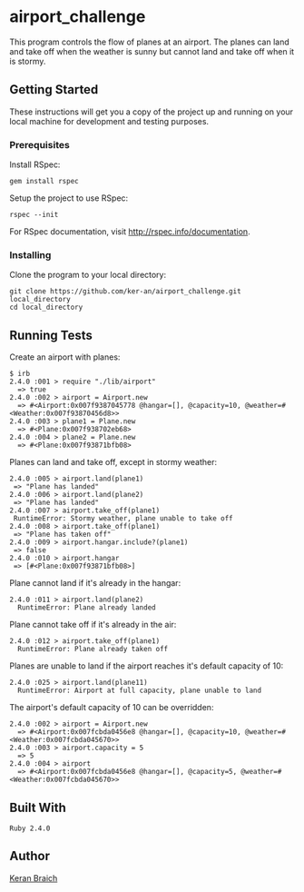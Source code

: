 # airport_challenge

This program controls the flow of planes at an airport. The planes can land and take off when the weather is sunny but cannot land and take off when it is stormy.

## Getting Started

These instructions will get you a copy of the project up and running on your local machine for development and testing purposes.

### Prerequisites

Install RSpec:

```
gem install rspec
```

Setup the project to use RSpec:

```
rspec --init
```

For RSpec documentation, visit http://rspec.info/documentation.

### Installing

Clone the program to your local directory:

```
git clone https://github.com/ker-an/airport_challenge.git local_directory
cd local_directory
```

## Running Tests

Create an airport with planes:

```
$ irb
2.4.0 :001 > require "./lib/airport"
  => true
2.4.0 :002 > airport = Airport.new
  => #<Airport:0x007f9387045778 @hangar=[], @capacity=10, @weather=#<Weather:0x007f93870456d8>>
2.4.0 :003 > plane1 = Plane.new
  => #<Plane:0x007f938702eb68>
2.4.0 :004 > plane2 = Plane.new
  => #<Plane:0x007f93871bfb08>
 ```

 Planes can land and take off, except in stormy weather:

 ```
2.4.0 :005 > airport.land(plane1)
  => "Plane has landed"
2.4.0 :006 > airport.land(plane2)
  => "Plane has landed"
2.4.0 :007 > airport.take_off(plane1)
  RuntimeError: Stormy weather, plane unable to take off
2.4.0 :008 > airport.take_off(plane1)
  => "Plane has taken off"
2.4.0 :009 > airport.hangar.include?(plane1)
  => false
2.4.0 :010 > airport.hangar
  => [#<Plane:0x007f93871bfb08>]
 ```

Plane cannot land if it's already in the hangar:

```
2.4.0 :011 > airport.land(plane2)
  RuntimeError: Plane already landed
```

Plane cannot take off if it's already in the air:

```
2.4.0 :012 > airport.take_off(plane1)
  RuntimeError: Plane already taken off
```

Planes are unable to land if the airport reaches it's default capacity of 10:

```
2.4.0 :025 > airport.land(plane11)
  RuntimeError: Airport at full capacity, plane unable to land
```

The airport's default capacity of 10 can be overridden:

```
2.4.0 :002 > airport = Airport.new
  => #<Airport:0x007fcbda0456e8 @hangar=[], @capacity=10, @weather=#<Weather:0x007fcbda045670>>
2.4.0 :003 > airport.capacity = 5
  => 5
2.4.0 :004 > airport
  => #<Airport:0x007fcbda0456e8 @hangar=[], @capacity=5, @weather=#<Weather:0x007fcbda045670>>
```

## Built With

```
Ruby 2.4.0
```

## Author

[Keran Braich](https://github.com/ker-an)
